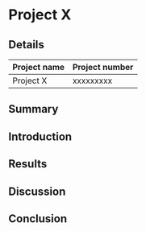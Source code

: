 # Project X

## Details
|Project name|Project number|
|------------|--------------|
|Project X | xxxxxxxxx|

## Summary

## Introduction

## Results

## Discussion

## Conclusion